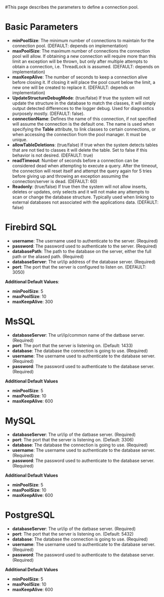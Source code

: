 #This page describes the parameters to define a connection pool.

# Basic Parameters #

  * **minPoolSize**:  The minimum number of connections to maintain for the connection pool.  (DEFAULT: depends on implementation)
  * **maxPoolSize**:  The maximum number of connections the connection pool will allow.  If obtaining a new connection will require more than this limit an exception will be thrown, but only after multiple attempts to obtain a connection, i.e.  ThreadLock is assumed.  (DEFAULT: depends on implementation)
  * **maxKeepAlive**:  The number of seconds to keep a connection alive before closing it.  If closing it will place the pool count below the limit, a new one will be created to replace it.  (DEFAULT: depends on implementation)
  * **UpdateStructureDebugMode**:  (true/false)  If true the system will not update the structure in the database to match the classes, it will simply output detected differences to the logger debug.  Used for diagnostics purposely mostly.  (DEFAULT: false).
  * **connectionName**:  Defines the name of this connection, if not specified will assume the connection is the default one.  The name is used when specifying the **Table** attribute, to link classes to certain connections, or when accessing the connection from the pool manager.  It must be unique.
  * **allowTableDeletions**:  (true/false)  If true when the system detects tables that are not tied to classes it will delete the table.  Set to false if this behavior is not desired.  (DEFAULT: true)
  * **readTimeout**: Number of seconds before a connection can be considered dead when attempting to execute a query.  After the timeout, the connection will reset itself and attempt the query again for 5 tries before giving up and throwing an exception assuming the connection/server is dead. (DEFAULT: 60)
  * **Readonly**:  (true/false)  If true then the system will not allow inserts, deletes or updates, only selects and it will not make any attempts to scan or change the database structure.  Typically used when linking to external databases not associated with the applications data.  (DEFAULT: false)

# Firebird SQL #

  * **username**:  The username used to authenticate to the server.  (Required)
  * **password**:  The password used to authenticate to the server. (Required)
  * **databasePath**:  The path to the database on the server, either the full path or the aliased path.  (Required)
  * **databaseServer**:  The url/ip address of the database server. (Required)
  * **port**:  The port that the server is configured to listen on.  (DEFAULT: 3050)

**Additional Default Values**:
  * **minPoolSize**: 5
  * **maxPoolSize**: 10
  * **maxKeepAlive**: 300


# MsSQL #

  * **databaseServer**:  The url/ip/common name of the datbase server.  (Required)
  * **port**:  The port that the server is listening on.  (Default: 1433)
  * **database**:  The database the connection is going to use.  (Required)
  * **username**:  The username used to authenticate to the database server.  (Required)
  * **password**:  The password used to authenticate to the database server.  (Required)

**Additional Default Values**
  * **minPoolSize**: 5
  * **maxPoolSize**: 10
  * **maxKeepAlive**: 600


# MySQL #

  * **databaseServer**:  The url/ip of the datbase server.  (Required)
  * **port**:  The port that the server is listening on.  (Default: 3306)
  * **database**:  The database the connection is going to use.  (Required)
  * **username**:  The username used to authenticate to the database server.  (Required)
  * **password**:  The password used to authenticate to the database server.  (Required)

**Additional Default Values**
  * **minPoolSize**: 5
  * **maxPoolSize**: 10
  * **maxKeepAlive**: 600

# PostgreSQL #

  * **databaseServer**:  The url/ip of the datbase server.  (Required)
  * **port**:  The port that the server is listening on.  (Default: 5432)
  * **database**:  The database the connection is going to use.  (Required)
  * **username**:  The username used to authenticate to the database server.  (Required)
  * **password**:  The password used to authenticate to the database server.  (Required)

**Additional Default Values**
  * **minPoolSize**: 5
  * **maxPoolSize**: 10
  * **maxKeepAlive**: 600